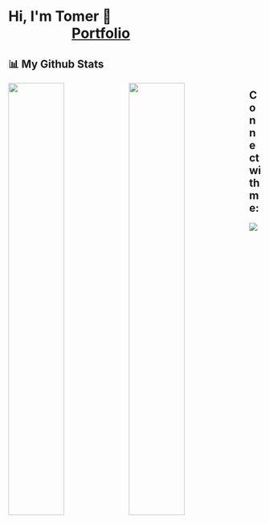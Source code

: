 # Hi, I'm Tomer 👋 &nbsp;  &nbsp;  &nbsp;  &nbsp;  &nbsp;  &nbsp;  &nbsp;  &nbsp;  &nbsp;  &nbsp;  &nbsp;  &nbsp;  &nbsp;  &nbsp;  &nbsp;  &nbsp;  &nbsp;  &nbsp;  &nbsp;  &nbsp;  &nbsp;  &nbsp;  &nbsp;  &nbsp;  &nbsp;  &nbsp;  &nbsp;  &nbsp;  &nbsp;  &nbsp;  &nbsp;  &nbsp;[Portfolio](https://portfolio-tomerssh.vercel.app)

## 📊 My Github Stats

<img align="left" width="47%" src="https://github-readme-stats.vercel.app/api?username=tomerssh&show_icons=true&theme=dark" />

<img align="left" width="47%" src="https://github-readme-stats.vercel.app/api/top-langs/?username=tomerssh&layout=compact&theme=dark" />

## Connect with me:
<p align="left">

<a href = "https://www.linkedin.com/in/tomer-shoshani/"><img src="https://img.icons8.com/fluent/48/000000/linkedin.png"/></a>  

</p>

<!--
![Anurag's GitHub stats](https://github-readme-stats.vercel.app/api?username=tomerssh&show_icons=true&theme=nord)

[![Top Langs](https://github-readme-stats.vercel.app/api/top-langs/?username=tomerssh&layout=compact)](https://github.com/anuraghazra/github-readme-stats)
-->

<!--
**tomerssh/tomerssh** is a ✨ _special_ ✨ repository because its `README.md` (this file) appears on your GitHub profile.

Here are some ideas to get you started:

- 🔭 I’m currently working on ...
- 🌱 I’m currently learning ...
- 👯 I’m looking to collaborate on ...
- 🤔 I’m looking for help with ...
- 💬 Ask me about ...
- 📫 How to reach me: ...
- 😄 Pronouns: ...
- ⚡ Fun fact: ...
-->
